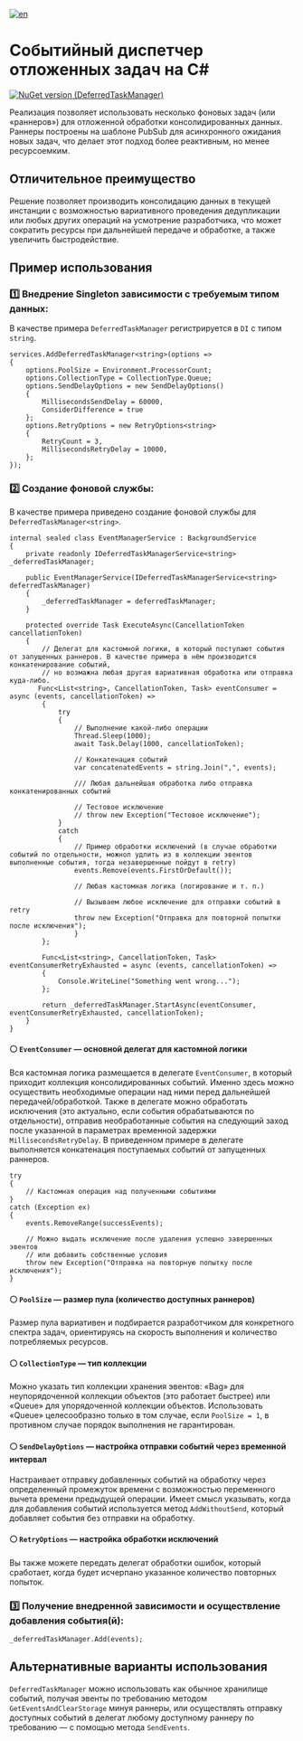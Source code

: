 [![en](https://img.shields.io/badge/lang-en-red.svg)](./README.md)

# Событийный диспетчер отложенных задач на C#

[![NuGet version (DeferredTaskManager)](https://img.shields.io/nuget/v/DeferredTaskManager.svg?style=flat-square)](https://www.nuget.org/packages/DeferredTaskManager)

Реализация позволяет использовать несколько фоновых задач (или «раннеров») для отложенной обработки консолидированных данных. Раннеры построены на шаблоне PubSub для асинхронного ожидания новых задач, что делает этот подход более реактивным, но менее ресурсоемким.

## Отличительное преимущество

Решение позволяет производить консолидацию данных в текущей инстанции с возможностью вариативного проведения дедупликации или любых других операций на усмотрение разработчика, что может сократить ресурсы при дальнейшей передаче и обработке, а также увеличить быстродействие.

## Пример использования

### 1️⃣ Внедрение Singleton зависимости с требуемым типом данных:
В качестве примера `DeferredTaskManager` регистрируется в `DI` с типом `string`.
```
services.AddDeferredTaskManager<string>(options =>
{
    options.PoolSize = Environment.ProcessorCount;
    options.CollectionType = CollectionType.Queue;
    options.SendDelayOptions = new SendDelayOptions()
    {
        MillisecondsSendDelay = 60000,
        ConsiderDifference = true
    };
    options.RetryOptions = new RetryOptions<string>
    {
        RetryCount = 3,
        MillisecondsRetryDelay = 10000,
    };
});
```

### 2️⃣ Создание фоновой службы:
В качестве примера приведено создание фоновой службы для `DeferredTaskManager<string>`.
```
internal sealed class EventManagerService : BackgroundService
{
    private readonly IDeferredTaskManagerService<string> _deferredTaskManager;

    public EventManagerService(IDeferredTaskManagerService<string> deferredTaskManager)
    {
        _deferredTaskManager = deferredTaskManager;
    }

    protected override Task ExecuteAsync(CancellationToken cancellationToken)
    {
        // Делегат для кастомной логики, в который поступают события от запущенных раннеров. В качестве примера в нём производится конкатенирование событий,
        // но возмажна любая другая вариативная обработка или отправка куда-либо.
       Func<List<string>, CancellationToken, Task> eventConsumer = async (events, cancellationToken) =>
        {
            try
            {
                // Выполнение какой-либо операции
                Thread.Sleep(1000);
                await Task.Delay(1000, cancellationToken);

                // Конкатенация событий
                var concatenatedEvents = string.Join(",", events);

                /// Любая дальнейшая обработка либо отправка конкатенированных событий

                // Тестовое исключение
                // throw new Exception("Тестовое исключение");        
            }
            catch
            {    
                // Пример обработки исключений (в случае обработки событий по отдельности, можнол удлить из в коллекции эвентов выполненные события, тогда незавершенные пойдут в retry)
                events.Remove(events.FirstOrDefault());

                // Любая кастомная логика (логирование и т. п.)
                
                // Вызываем любое исключение для отправки событий в retry
                throw new Exception("Отправка для повторной попытки после исключения");
                }
        };

        Func<List<string>, CancellationToken, Task> eventConsumerRetryExhausted = async (events, cancellationToken) =>
        {
            Console.WriteLine("Something went wrong...");
        };

        return _deferredTaskManager.StartAsync(eventConsumer, eventConsumerRetryExhausted, cancellationToken);
    }
}
```
#### ⚪ ```EventConsumer``` — основной делегат для кастомной логики

Вся кастомная логика размещается в делегате `EventConsumer`, в который приходит коллекция консолидированных событий. Именно здесь можно осуществить необходимые операции над ними перед дальнейшей передачей/обработкой. Также в делегате можно обработать исключения (это актуально, если события обрабатываются по отдельности), отправив необработанные события на следующий заход после указанной в параметрах временной задержки `MillisecondsRetryDelay`. В приведенном примере в делегате выполняется конкатенация поступаемых событий от запущенных раннеров.
```
try
{
    // Кастомная операция над полученными событиями
}
catch (Exception ex)
{
    events.RemoveRange(successEvents);

    // Можно выдать исключение после удаления успешно завершенных эвентов
    // или добавить собственные условия
    throw new Exception("Отправка на повторную попытку после исключения");
}
```
#### ⚪ ```PoolSize``` — размер пула (количество доступных раннеров)
Размер пула вариативен и подбирается разработчиком для конкретного спектра задач, ориентируясь на скорость выполнения и количество потребляемых ресурсов.
#### ⚪ ```CollectionType``` — тип коллекции
Можно указать тип коллекции хранения эвентов: «Bag» для неупорядоченной коллекции объектов (это работает быстрее) или «Queue» для упорядоченной коллекции объектов. Использовать «Queue» целесообразно только в том случае, если ```PoolSize = 1```, в противном случае порядок выполнения не гарантирован. 
#### ⚪ ```SendDelayOptions``` — настройка отправки событий через временной интервал
Настраивает отправку добавленных событий на обработку через определенный промежуток времени с возможностью переменного вычета времени предыдущей операции. Имеет смысл указывать, когда для добавления событий используется метод ```AddWithoutSend```, который добавляет события без отправки на обработку.
#### ⚪ ```RetryOptions``` — настройка обработки исключений
Вы также можете передать делегат обработки ошибок, который сработает, когда будет исчерпано указанное количество повторных попыток. 

### 3️⃣ Получение внедренной зависимости и осуществление добавления события(й):

```
_deferredTaskManager.Add(events);
```

## Альтернативные варианты использования
```DeferredTaskManager``` можно использовать как обычное хранилище событий, получая эвенты по требованию методом ```GetEventsAndClearStorage``` минуя раннеры, или осуществлять отправку доступных событий в делегат любому доступному раннеру по требованию — с помощью метода ```SendEvents```.
